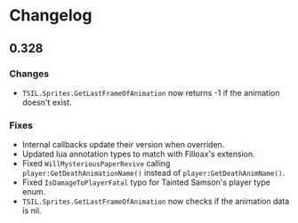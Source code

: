 # Changelog

## 0.328

### Changes

* `TSIL.Sprites.GetLastFrameOfAnimation` now returns -1 if the animation doesn't exist.

### Fixes

* Internal callbacks update their version when overriden.
* Updated lua annotation types to match with Filloax's extension.
* Fixed `WillMysteriousPaperRevive` calling `player:GetDeathAnimationName()` instead of `player:GetDeathAnimName()`.
* Fixed `IsDamageToPlayerFatal` typo for Tainted Samson's player type enum.
* `TSIL.Sprites.GetLastFrameOfAnimation` now checks if the animation data is nil.